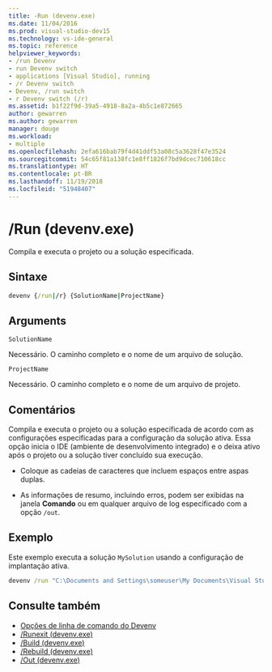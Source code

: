 ```yaml
---
title: -Run (devenv.exe)
ms.date: 11/04/2016
ms.prod: visual-studio-dev15
ms.technology: vs-ide-general
ms.topic: reference
helpviewer_keywords:
- /run Devenv
- run Devenv switch
- applications [Visual Studio], running
- /r Devenv switch
- Devenv, /run switch
- r Devenv switch (/r)
ms.assetid: b1f22f9d-39a5-4918-8a2a-4b5c1e872665
author: gewarren
ms.author: gewarren
manager: douge
ms.workload:
- multiple
ms.openlocfilehash: 2efa616bab79f4d41ddf53a08c5a3628f47e3524
ms.sourcegitcommit: 54c65f81a138fc1e8ff1826f7bd9dcec710618cc
ms.translationtype: HT
ms.contentlocale: pt-BR
ms.lasthandoff: 11/19/2018
ms.locfileid: "51948407"
---
```

# <a name="run-devenvexe"></a>/Run (devenv.exe)
Compila e executa o projeto ou a solução especificada.

## <a name="syntax"></a>Sintaxe

```cmd
devenv {/run|/r} {SolutionName|ProjectName}
```

## <a name="arguments"></a>Arguments
 `SolutionName`

 Necessário. O caminho completo e o nome de um arquivo de solução.

 `ProjectName`

 Necessário. O caminho completo e o nome de um arquivo de projeto.

## <a name="remarks"></a>Comentários
 Compila e executa o projeto ou a solução especificada de acordo com as configurações especificadas para a configuração da solução ativa. Essa opção inicia o IDE (ambiente de desenvolvimento integrado) e o deixa ativo após o projeto ou a solução tiver concluído sua execução.

-   Coloque as cadeias de caracteres que incluem espaços entre aspas duplas.

-   As informações de resumo, incluindo erros, podem ser exibidas na janela **Comando** ou em qualquer arquivo de log especificado com a opção `/out`.

## <a name="example"></a>Exemplo
 Este exemplo executa a solução `MySolution` usando a configuração de implantação ativa.

```cmd
devenv /run "C:\Documents and Settings\someuser\My Documents\Visual Studio\Projects\MySolution\MySolution.sln"
```

## <a name="see-also"></a>Consulte também

- [Opções de linha de comando do Devenv](../../ide/reference/devenv-command-line-switches.md)
- [/Runexit (devenv.exe)](../../ide/reference/runexit-devenv-exe.md)
- [/Build (devenv.exe)](../../ide/reference/build-devenv-exe.md)
- [/Rebuild (devenv.exe)](../../ide/reference/rebuild-devenv-exe.md)
- [/Out (devenv.exe)](../../ide/reference/out-devenv-exe.md)